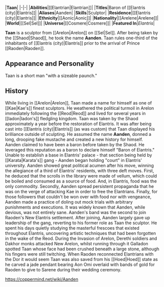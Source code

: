 |**Taan**|
|-|-|
|**Abilities**|[[Elantrian\|Elantrian]]|
|**Titles**|Baron of [[Elantris (city)\|Elantris]]|
|**Aliases**|Aanden|
|**Skills**|Sculptor|
|**Residence**|[[Elantris (city)\|Elantris]]|
|**Ethnicity**|[[Aonic\|Aonic]]|
|**Nationality**|[[Arelene\|Arelene]]|
|**World**|[[Sel\|Sel]]|
|**Universe**|[[Cosmere\|Cosmere]]|
|**Featured In**|*Elantris*|

**Taan** is a sculptor from [[Arelon\|Arelon]] on [[Sel\|Sel]]. After being taken by the [[Shaod\|Shaod]], he took the name **Aanden**. Taan rules one-third of the inhabitants of [[Elantris (city)\|Elantris]] prior to the arrival of Prince [[Raoden\|Raoden]].

## Appearance and Personality
Taan is a short man "with a sizeable paunch."

## History
While living in [[Arelon\|Arelon]], Taan made a name for himself as one of [[Kae\|Kae's]] finest sculptors. He weathered the political turmoil in Arelon immediately following the [[Reod\|Reod]] and lived for several years in [[Iadon\|Iadon's]] fledgling kingdom. Taan was taken by the Shaod approximately a year before the restoration of Elantris.
It was after being cast into [[Elantris (city)\|Elantris]] (as was custom) that Taan displayed his brilliance outside of sculpting. He assumed the name **Aanden**, donned a long, drooping fake mustache and created a new history for himself. Aanden claimed to have been a baron before taken by the Shaod. He leveraged this reputation as a baron to declare himself "Baron of Elantris." Unable to establish a base in Elantris' palace - that section being held by [[Karata\|Karata's]] gang - Aanden began holding "court" in Elantris' university.
Aanden showed great political acumen after his move, winning the allegiance of a third of Elantris' residents, with three deft moves. First, he deduced that the scrolls in the library were made of vellum, which could be boiled and consumed as a source of food. And, in Elantris, food was the only commodity. Secondly, Aanden spread persistent propaganda that he was on the verge of attacking Kae in order to free the Elantrians. Finally, for those followers that couldn't be won over with food nor with vengeance, Aanden made a practice of doling out mock trials with arbitrary punishments and executions. It was widely known that Aanden, while devious, was not entirely sane.
Aanden's band was the second to join Raoden's New Elantris settlement. After joining, Aanden largely gave up leadership of the gang, reverting to his former role as Taan the sculptor. He spent his days quietly studying the masterful frescoes that existed throughout Elantris, uncovering artistic techniques that had been forgotten in the wake of the Reod.
During the Invasion of Arelon, Derethi soldiers and Dakhor monks attacked New Arelon, whilst running through it Galladon spotted Taan whose face had been crushed beneath a large stone, although his fingers were still twitching.
When Raoden reconnected Elantrians with the Dor it would seem Taan was also saved from his [[Hoed\|Hoed]] state as he carved a jade pendant bearing Aon Omi overlaid with bands of gold for Raoden to give to Sarene during their wedding ceremony.



https://coppermind.net/wiki/Aanden